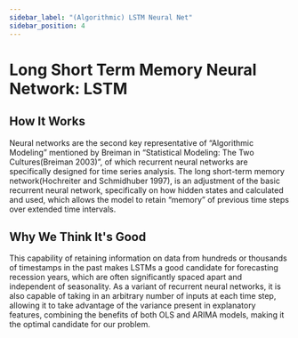 ```yaml
---
sidebar_label: "(Algorithmic) LSTM Neural Net"
sidebar_position: 4
---
```


# Long Short Term Memory Neural Network: LSTM

## How It Works

Neural networks are the second key representative of “Algorithmic Modeling” mentioned
by Breiman in “Statistical Modeling: The Two Cultures(Breiman 2003)”, of which recurrent neural networks are specifically designed for time series analysis. The long short-term
memory network(Hochreiter and Schmidhuber 1997), is an adjustment of the basic recurrent neural network, specifically on how hidden states and calculated and used, which
allows the model to retain “memory” of previous time steps over extended time intervals.

## Why We Think It's Good

This capability of retaining information on data from hundreds or thousands of timestamps
in the past makes LSTMs a good candidate for forecasting recession years, which are often
significantly spaced apart and independent of seasonality. As a variant of recurrent neural
networks, it is also capable of taking in an arbitrary number of inputs at each time step,
allowing it to take advantage of the variance present in explanatory features, combining the
benefits of both OLS and ARIMA models, making it the optimal candidate for our problem.
